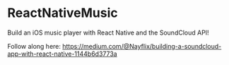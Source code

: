 # ReactNativeMusic
Build an iOS music player with React Native and the SoundCloud API!

Follow along here: https://medium.com/@Nayflix/building-a-soundcloud-app-with-react-native-1144b6d3773a
